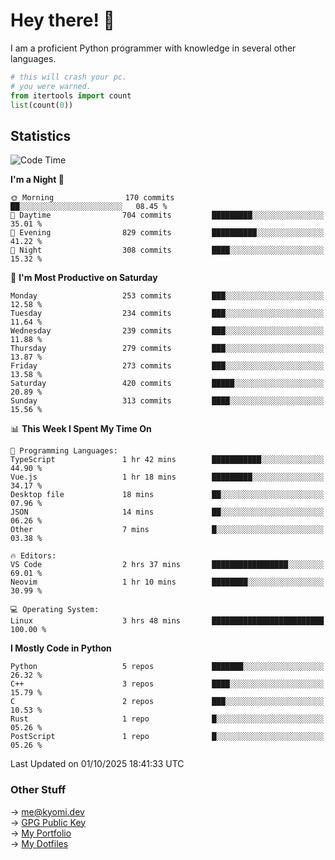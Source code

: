# Hey there! 👋

I am a proficient Python programmer with knowledge in several other languages.

```py
# this will crash your pc.
# you were warned.
from itertools import count
list(count(0))
```

## Statistics
<!--START_SECTION:waka-->
![Code Time](http://img.shields.io/badge/Code%20Time-1%2C957%20hrs%205%20mins-blue)

**I'm a Night 🦉** 

```text
🌞 Morning                170 commits         ██░░░░░░░░░░░░░░░░░░░░░░░   08.45 % 
🌆 Daytime                704 commits         █████████░░░░░░░░░░░░░░░░   35.01 % 
🌃 Evening                829 commits         ██████████░░░░░░░░░░░░░░░   41.22 % 
🌙 Night                  308 commits         ████░░░░░░░░░░░░░░░░░░░░░   15.32 % 
```
📅 **I'm Most Productive on Saturday** 

```text
Monday                   253 commits         ███░░░░░░░░░░░░░░░░░░░░░░   12.58 % 
Tuesday                  234 commits         ███░░░░░░░░░░░░░░░░░░░░░░   11.64 % 
Wednesday                239 commits         ███░░░░░░░░░░░░░░░░░░░░░░   11.88 % 
Thursday                 279 commits         ███░░░░░░░░░░░░░░░░░░░░░░   13.87 % 
Friday                   273 commits         ███░░░░░░░░░░░░░░░░░░░░░░   13.58 % 
Saturday                 420 commits         █████░░░░░░░░░░░░░░░░░░░░   20.89 % 
Sunday                   313 commits         ████░░░░░░░░░░░░░░░░░░░░░   15.56 % 
```


📊 **This Week I Spent My Time On** 

```text
💬 Programming Languages: 
TypeScript               1 hr 42 mins        ███████████░░░░░░░░░░░░░░   44.90 % 
Vue.js                   1 hr 18 mins        █████████░░░░░░░░░░░░░░░░   34.17 % 
Desktop file             18 mins             ██░░░░░░░░░░░░░░░░░░░░░░░   07.96 % 
JSON                     14 mins             ██░░░░░░░░░░░░░░░░░░░░░░░   06.26 % 
Other                    7 mins              █░░░░░░░░░░░░░░░░░░░░░░░░   03.38 % 

🔥 Editors: 
VS Code                  2 hrs 37 mins       █████████████████░░░░░░░░   69.01 % 
Neovim                   1 hr 10 mins        ████████░░░░░░░░░░░░░░░░░   30.99 % 

💻 Operating System: 
Linux                    3 hrs 48 mins       █████████████████████████   100.00 % 
```

**I Mostly Code in Python** 

```text
Python                   5 repos             ███████░░░░░░░░░░░░░░░░░░   26.32 % 
C++                      3 repos             ████░░░░░░░░░░░░░░░░░░░░░   15.79 % 
C                        2 repos             ███░░░░░░░░░░░░░░░░░░░░░░   10.53 % 
Rust                     1 repo              █░░░░░░░░░░░░░░░░░░░░░░░░   05.26 % 
PostScript               1 repo              █░░░░░░░░░░░░░░░░░░░░░░░░   05.26 % 
```




 Last Updated on 01/10/2025 18:41:33 UTC
<!--END_SECTION:waka-->

### Other Stuff

→ [me@kyomi.dev](mailto:me@kyomi.dev)\
→ [GPG Public Key](https://github.com/bitterteriyaki.gpg)\
→ [My Portfolio](https://kyomi.dev)\
→ [My Dotfiles](https://github.com/bitterteriyaki/dotfiles)
